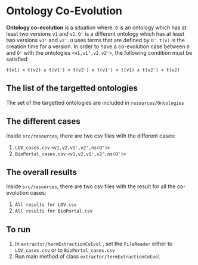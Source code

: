 # Ontology Co-Evolution

**Ontology co-evolution**  is a situation where: `O` is an ontology
which has at least two versions `v1` and `v2`. `O'` is a different
ontology which has at least two versions `v1'` and `v2'`. `O` uses
terms that are defined by `O'`. `t(v)` is the creation time for a
version.
In order to have a co-evolution case between `O` and `O'`
with the ontologies `<v1,v1',v2,v2'>`, the following condition
must be satisfied:

`t(v1) < t(v2) ∧ t(v1') < t(v2') ∧ t(v1') < t(v1) ∧ t(v2') < t(v2)`


## The list of the targetted ontologies

The set of the targetted ontologies are included in `resources/Ontologies`


## The different cases

Inside `src/resources`, there are two csv files with the different cases:

1. `LOV_cases.csv` `<v1,v2,v1',v2',ns(O')>`
2. `BioPortal_cases.csv` `<v1,v2,v1',v2',ns(O')>`


## The overall results

Inside `src/resources`, there are two csv files with the result for all the co-evolution cases:

1. `All results for LOV.csv` 
2. `All results for BioPortal.csv`



## To run

1. In `extractor/termExtractionCoEvol` , set the `FileReader` either to  `LOV_cases.csv` or to `BioPortal_cases.csv`
2. Run main method of class `extractor/termExtractionCoEvol`
